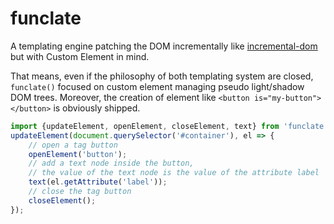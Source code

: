 # funclate

A templating engine patching the DOM incrementally like [incremental-dom](https://google.github.io/incremental-dom/) but with Custom Element in mind.

That means, even if the philosophy of both templating system are closed,
`funclate()` focused on custom element managing pseudo light/shadow DOM trees.
Moreover, the creation of element like `<button is="my-button"></button>` is obviously shipped.

```javascript
import {updateElement, openElement, closeElement, text} from 'funclate';
updateElement(document.querySelector('#container'), el => {
    // open a tag button
    openElement('button');
    // add a text node inside the button,
    // the value of the text node is the value of the attribute label
    text(el.getAttribute('label'));
    // close the tag button
    closeElement();    
});
```
